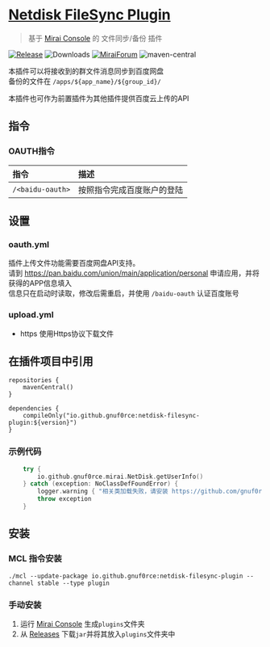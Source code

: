 # [Netdisk FileSync Plugin](https://github.com/gnuf0rce/Netdisk-FileSync-Plugin)

> 基于 [Mirai Console](https://github.com/mamoe/mirai-console) 的 文件同步/备份 插件

[![Release](https://img.shields.io/github/v/release/gnuf0rce/Netdisk-FileSync-Plugin)](https://github.com/gnuf0rce/Netdisk-FileSync-Plugin/releases)
![Downloads](https://img.shields.io/github/downloads/gnuf0rce/Netdisk-FileSync-Plugin/total)
[![MiraiForum](https://img.shields.io/badge/post-on%20MiraiForum-yellow)](https://mirai.mamoe.net/topic/765)
![maven-central](https://img.shields.io/maven-central/v/io.github.gnuf0rce/netdisk-filesync-plugin)

本插件可以将接收到的群文件消息同步到百度网盘  
备份的文件在 `/apps/${app_name}/${group_id}/`

本插件也可作为前置插件为其他插件提供百度云上传的API

## 指令

### OAUTH指令

| 指令             | 描述                       |
|:-----------------|:---------------------------|
| `/<baidu-oauth>` | 按照指令完成百度账户的登陆 |

## 设置

### oauth.yml

插件上传文件功能需要百度网盘API支持。  
请到 <https://pan.baidu.com/union/main/application/personal> 申请应用，并将获得的APP信息填入  
信息只在启动时读取，修改后需重启，并使用 `/baidu-oauth` 认证百度账号

### upload.yml

* https 使用Https协议下载文件

## 在插件项目中引用

```
repositories {
    mavenCentral()
}

dependencies {
    compileOnly("io.github.gnuf0rce:netdisk-filesync-plugin:${version}")
}
``` 

### 示例代码

```kotlin
    try {
        io.github.gnuf0rce.mirai.NetDisk.getUserInfo()
    } catch (exception: NoClassDefFoundError) { 
        logger.warning { "相关类加载失败，请安装 https://github.com/gnuf0rce/Netdisk-FileSync-Plugin $exception" }
        throw exception
    }
```

## 安装

### MCL 指令安装

`./mcl --update-package io.github.gnuf0rce:netdisk-filesync-plugin --channel stable --type plugin`

### 手动安装

1. 运行 [Mirai Console](https://github.com/mamoe/mirai-console) 生成`plugins`文件夹
1. 从 [Releases](https://github.com/gnuf0rce/Netdisk-FileSync-Plugin/releases) 下载`jar`并将其放入`plugins`文件夹中